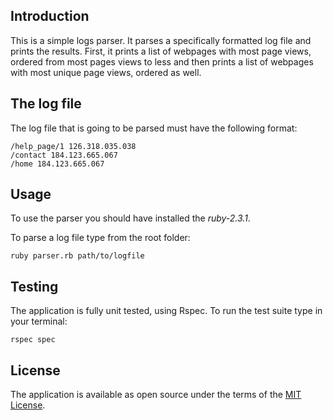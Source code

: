 ## Introduction
This is a simple logs parser. It parses a specifically formatted log file and prints the results. First, it prints a list of webpages with most page views, ordered from most pages views to less and then prints a list of webpages with most unique page views, ordered as well. 

## The log file
The log file that is going to be parsed must have the following format:
```
/help_page/1 126.318.035.038
/contact 184.123.665.067
/home 184.123.665.067
```

## Usage
To use the parser you should have installed the *ruby-2.3.1*.

To parse a log file type from the root folder:
```
ruby parser.rb path/to/logfile
``` 

## Testing
The application is fully unit tested, using Rspec. To run the test suite type in your terminal:

```
rspec spec
```

## License
The application is available as open source under the terms of the [MIT License](http://opensource.org/licenses/MIT).
